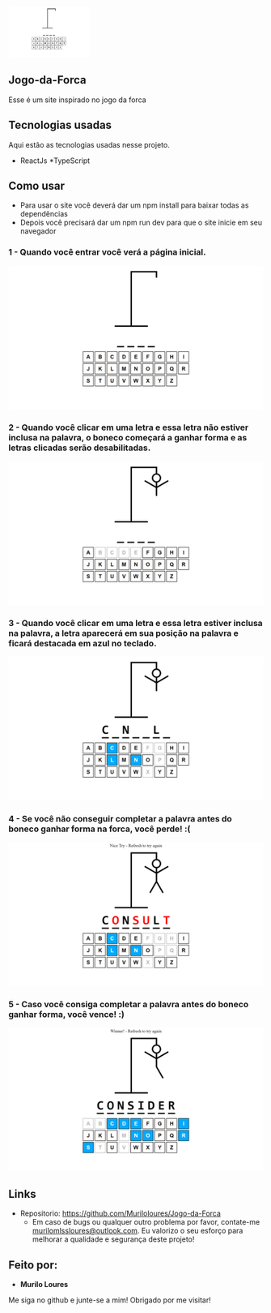 <img src="https://github.com/Muriloloures/Jogo-da-Forca/blob/master/readme-photos/inicio.png" width="160" height="100" />


## Jogo-da-Forca
Esse é um site inspirado no jogo da forca


## Tecnologias usadas 

Aqui estão as tecnologias usadas nesse projeto.

* ReactJs
*TypeScript

## Como usar

* Para usar o site você deverá dar um npm install para baixar todas as dependências
* Depois você precisará dar um npm run dev para que o site inicie em seu navegador

### 1 - Quando você entrar você verá a página inicial.

![Homepage image](https://github.com/Muriloloures/Jogo-da-Forca/blob/master/readme-photos/inicio.png)

### 2 - Quando você clicar em uma letra e essa letra não estiver inclusa na palavra, o boneco começará a ganhar forma e as letras clicadas serão desabilitadas.

![Posts](https://github.com/Muriloloures/Jogo-da-Forca/blob/master/readme-photos/try-1.png)

### 3 - Quando você clicar em uma letra e essa letra estiver inclusa na palavra, a letra aparecerá em sua posição na palavra e ficará destacada em azul no teclado.

![Post show](https://github.com/Muriloloures/Jogo-da-Forca/blob/master/readme-photos/try-2.png)

### 4 - Se você não conseguir completar a palavra antes do boneco ganhar forma na forca, você perde! :(

![Post show](https://github.com/Muriloloures/Jogo-da-Forca/blob/master/readme-photos/defeat.png)

### 5 - Caso você consiga completar a palavra antes do boneco ganhar forma, você vence! :)

![Post show](https://github.com/Muriloloures/Jogo-da-Forca/blob/master/readme-photos/victory.png)



## Links
  - Repositorio: https://github.com/Muriloloures/Jogo-da-Forca
    - Em caso de bugs ou qualquer outro problema por favor, contate-me
      murilomlssloures@outlook.com. Eu valorizo o seu esforço para melhorar a qualidade e segurança deste projeto!

  ## Feito por:

  * **Murilo Loures** 

  Me siga no github e junte-se a mim!
  Obrigado por me visitar!
